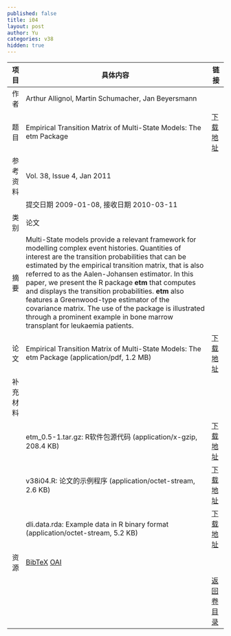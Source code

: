 ```yaml
---
published: false
title: i04
layout: post
author: Yu
categories: v38
hidden: true
---
```


| 项目 | 具体内容 | 链接 |
|---:|---|---|
| 作者 | Arthur Allignol, Martin Schumacher, Jan Beyersmann| |
| 题目 |Empirical Transition Matrix of Multi-State Models: The etm Package | [下载地址](http://www.jstatsoft.org/v38/i04/paper) |
| 参考资料 |Vol. 38, Issue 4, Jan 2011 | |
| | 提交日期 2009-01-08, 接收日期 2010-03-11| | 
| 类别 | 论文| |
| 摘要 | Multi-State models provide a relevant framework for modelling complex event histories. Quantities of interest are the transition probabilities that can be estimated by the empirical transition matrix, that is also referred to as the Aalen-Johansen estimator. In this paper, we present the R package <b>etm</b> that computes and displays the transition probabilities. <b>etm</b> also features a Greenwood-type estimator of the covariance matrix. The use of the package is illustrated through a prominent example in bone marrow transplant for leukaemia patients.| |
| 论文 | Empirical Transition Matrix of Multi-State Models: The etm Package  (application/pdf, 1.2 MB)| [下载地址](http://www.jstatsoft.org/v38/i04/paper) |
| 补充材料 | | |
| |etm_0.5-1.tar.gz: R软件包源代码  (application/x-gzip, 208.4 KB)|  [下载地址](http://www.jstatsoft.org/v38/i04/supp/1) |
| |v38i04.R:         论文的示例程序  (application/octet-stream, 2.6 KB)|  [下载地址](http://www.jstatsoft.org/v38/i04/supp/2) |
| |dli.data.rda:     Example data in R binary format  (application/octet-stream, 5.2 KB)|  [下载地址](http://www.jstatsoft.org/v38/i04/supp/3) |
| 资源 | [BibTeX](http://www.jstatsoft.org/v38/i04/bibtex) [OAI](http://www.jstatsoft.org/oai?verb=GetRecord&identifier=oai.jstatsoft/v38/i04&prefix=oai_dc)| |
| |  | [返回卷目录]({{site.baseurl}}/volume/v38.html) |